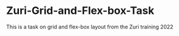 # Zuri-Grid-and-Flex-box-Task
This is a task on grid and flex-box layout from the Zuri training 2022
